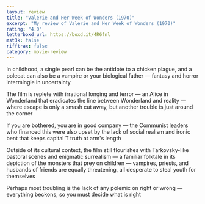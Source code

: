 ```yaml
---
layout: review
title: "Valerie and Her Week of Wonders (1970)"
excerpt: "My review of Valerie and Her Week of Wonders (1970)"
rating: "4.0"
letterboxd_url: https://boxd.it/4R6fnl
mst3k: false
rifftrax: false
category: movie-review
---
```


In childhood, a single pearl can be the antidote to a chicken plague, and a polecat can also be a vampire or your biological father — fantasy and horror intermingle in uncertainty

The film is replete with irrational longing and terror — an Alice in Wonderland that eradicates the line between Wonderland and reality — where escape is only a smash cut away, but another trouble is just around the corner

If you are bothered, you are in good company — the Communist leaders who financed this were also upset by the lack of social realism and ironic bent that keeps capital T truth at arm's length

Outside of its cultural context, the film still flourishes with Tarkovsky-like pastoral scenes and enigmatic surrealism — a familiar folktale in its depiction of the monsters that prey on children — vampires, priests, and husbands of friends are equally threatening, all desperate to steal youth for themselves

Perhaps most troubling is the lack of any polemic on right or wrong — everything beckons, so you must decide what is right
